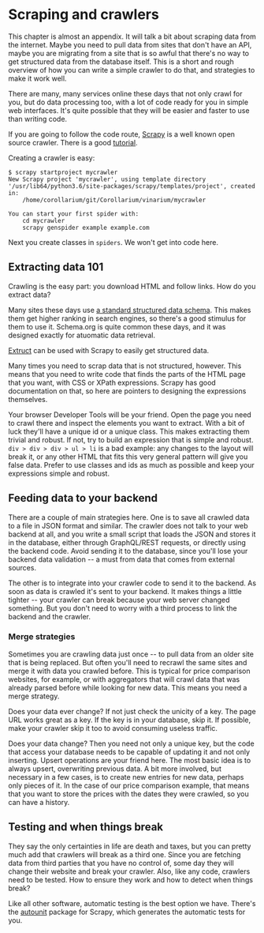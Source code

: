# Scraping and crawlers

This chapter is almost an appendix. It will talk a bit about scraping data from the internet. Maybe you need to pull data from sites that don't have an API, maybe you are migrating from a site that is so awful that there's no way to get structured data from the database itself. This is a short and rough overview of how you can write a simple crawler to do that, and strategies to make it work well.

There are many, many services online these days that not only crawl for you, but do data processing too, with a lot of code ready for you in simple web interfaces. It's quite possible that they will be easier and faster to use than writing code.

If you are going to follow the code route, [Scrapy](https://docs.scrapy.org) is a well known open source crawler. There is a good [tutorial](https://docs.scrapy.org/en/latest/intro/tutorial.html).

Creating a crawler is easy:

```shell
$ scrapy startproject mycrawler
New Scrapy project 'mycrawler', using template directory '/usr/lib64/python3.6/site-packages/scrapy/templates/project', created in:
    /home/corollarium/git/Corollarium/vinarium/mycrawler

You can start your first spider with:
    cd mycrawler
    scrapy genspider example example.com
```

Next you create classes in `spiders`. We won't get into code here.

## Extracting data 101

Crawling is the easy part: you download HTML and follow links. How do you extract data?

Many sites these days use [a standard structured data schema](https://schema.org). This makes them get higher ranking in search engines, so there's a good stimulus for them to use it. Schema.org is quite common these days, and it was designed exactly for atuomatic data retrieval.

[Extruct](https://github.com/scrapinghub/extruct) can be used with Scrapy to easily get structured data.

Many times you need to scrap data that is not structured, however. This means that you need to write code that finds the parts of the HTML page that you want, with CSS or XPath expressions. Scrapy has good documentation on that, so here are pointers to designing the expressions themselves.

Your browser Developer Tools will be your friend. Open the page you need to crawl there and inspect the elements you want to extract. With a bit of luck they'll have a unique id or a unique class. This makes extracting them trivial and robust. If not, try to build an expression that is simple and robust. `div > div > div > ul > li` is a bad example: any changes to the layout will break it, or any other HTML that fits this very general pattern will give you false data. Prefer to use classes and ids as much as possible and keep your expressions simple and robust.

## Feeding data to your backend

There are a couple of main strategies here. One is to save all crawled data to a file in JSON format and similar. The crawler does not talk to your web backend at all, and you write a small script that loads the JSON and stores it in the database, either through GraphQL/REST requests, or directly using the backend code. Avoid sending it to the database, since you'll lose your backend data validation -- a must from data that comes from external sources.

The other is to integrate into your crawler code to send it to the backend. As soon as data is crawled it's sent to your backend. It makes things a little tighter -- your crawler can break because your web server changed something. But you don't need to worry with a third process to link the backend and the crawler.

### Merge strategies

Sometimes you are crawling data just once -- to pull data from an older site that is being replaced. But often you'll need to recrawl the same sites and merge it with data you crawled before. This is typical for price comparison websites, for example, or with aggregators that will crawl data that was already parsed before while looking for new data. This means you need a merge strategy.

Does your data ever change? If not just check the unicity of a key. The page URL works great as a key. If the key is in your database, skip it. If possible, make your crawler skip it too to avoid consuming useless traffic.

Does your data change? Then you need not only a unique key, but the code that access your database needs to be capable of updating it and not only inserting. Upsert operations are your friend here. The most basic idea is to always upsert, overwriting previous data. A bit more involved, but necessary in a few cases, is to create new entries for new data, perhaps only pieces of it. In the case of our price comparison example, that means that you want to store the prices with the dates they were crawled, so you can have a history.

## Testing and when things break

They say the only certainties in life are death and taxes, but you can pretty much add that crawlers will break as a third one. Since you are fetching data from third parties that you have no control of, some day they will change their website and break your crawler. Also, like any code, crawlers need to be tested. How to ensure they work and how to detect when things break?

Like all other software, automatic testing is the best option we have. There's the [autounit](https://github.com/scrapinghub/scrapy-autounit) package for Scrapy, which generates the automatic tests for you.
